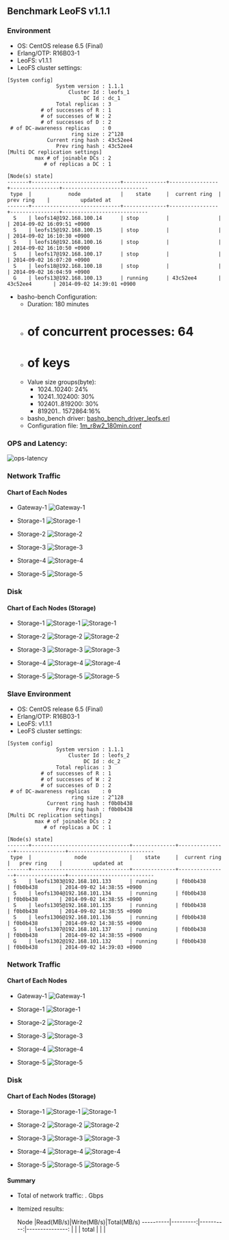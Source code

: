 ## Benchmark LeoFS v1.1.1

### Environment

* OS: CentOS release 6.5 (Final)
* Erlang/OTP: R16B03-1
* LeoFS: v1.1.1
* LeoFS cluster settings:

```
[System config]
                System version : 1.1.1
                    Cluster Id : leofs_1
                         DC Id : dc_1
                Total replicas : 3
           # of successes of R : 1
           # of successes of W : 2
           # of successes of D : 2
 # of DC-awareness replicas    : 0
                     ring size : 2^128
             Current ring hash : 43c52ee4
                Prev ring hash : 43c52ee4
[Multi DC replication settings]
         max # of joinable DCs : 2
            # of replicas a DC : 1

[Node(s) state]
-------+-----------------------------+--------------+----------------+----------------+----------------------------
 type  |            node             |    state     |  current ring  |   prev ring    |          updated at         
-------+-----------------------------+--------------+----------------+----------------+----------------------------
  S    | leofs14@192.168.100.14      | stop         |                |                | 2014-09-02 16:09:51 +0900
  S    | leofs15@192.168.100.15      | stop         |                |                | 2014-09-02 16:10:30 +0900
  S    | leofs16@192.168.100.16      | stop         |                |                | 2014-09-02 16:10:50 +0900
  S    | leofs17@192.168.100.17      | stop         |                |                | 2014-09-02 16:07:20 +0900
  S    | leofs18@192.168.100.18      | stop         |                |                | 2014-09-02 16:04:59 +0900
  G    | leofs13@192.168.100.13      | running      | 43c52ee4       | 43c52ee4       | 2014-09-02 14:39:01 +0900

```

* basho-bench Configuration:
    * Duration: 180 minutes
    * # of concurrent processes: 64
    * # of keys
    * Value size groups(byte):
        *   1024..10240:   24%
        *  10241..102400:  30%
        * 102401..819200:  30%
        * 819201.. 1572864:16%
    * basho_bench driver: [basho_bench_driver_leofs.erl](https://github.com/leo-project/leofs/blob/develop/test/src/basho_bench_driver_leofs.erl)
    * Configuration file: [1m_r8w2_180min.conf](20140902_144046/1m_r8w2_180min.conf)

### OPS and Latency:

![ops-latency](20140902_144046/summary.png)

### Network Traffic
#### Chart of Each Nodes

* Gateway-1
![Gateway-1](leofs13_20140902_144028/sar_1_20140902_144028_p1p1-if1.png)

* Storage-1
![Storage-1](leofs14_20140902_144028/sar_3_20140902_144028_p1p1-if1.png)

* Storage-2
![Storage-2](leofs15_20140902_144028/sar_3_20140902_144028_p1p1-if1.png)

* Storage-3
![Storage-3](leofs16_20140902_144028/sar_3_20140902_144028_p1p1-if1.png)

* Storage-4
![Storage-4](leofs17_20140902_144028/sar_3_20140902_144028_p1p1-if1.png)

* Storage-5
![Storage-5](leofs18_20140902_144028/sar_2_20140902_144028_p1p1-if1.png)


### Disk
#### Chart of Each Nodes (Storage)

* Storage-1
![Storage-1](leofs14_20140902_144028/sar_3_20140902_144028_dev8-16-t1.png)
![Storage-1](leofs14_20140902_144028/sar_3_20140902_144028_dev8-16-t2.png)

* Storage-2
![Storage-2](leofs15_20140902_144028/sar_3_20140902_144028_dev8-16-t1.png)
![Storage-2](leofs15_20140902_144028/sar_3_20140902_144028_dev8-16-t2.png)

* Storage-3
![Storage-3](leofs16_20140902_144028/sar_3_20140902_144028_dev8-16-t1.png)
![Storage-3](leofs16_20140902_144028/sar_3_20140902_144028_dev8-16-t2.png)

* Storage-4
![Storage-4](leofs17_20140902_144028/sar_3_20140902_144028_dev8-16-t1.png)
![Storage-4](leofs17_20140902_144028/sar_3_20140902_144028_dev8-16-t2.png)

* Storage-5
![Storage-5](leofs18_20140902_144028/sar_2_20140902_144028_dev8-16-t1.png)
![Storage-5](leofs18_20140902_144028/sar_2_20140902_144028_dev8-16-t2.png)


### Slave Environment

* OS: CentOS release 6.5 (Final)
* Erlang/OTP: R16B03-1
* LeoFS: v1.1.1
* LeoFS cluster settings:

```
[System config]
                System version : 1.1.1
                    Cluster Id : leofs_2
                         DC Id : dc_2
                Total replicas : 3
           # of successes of R : 1
           # of successes of W : 2
           # of successes of D : 2
 # of DC-awareness replicas    : 0
                     ring size : 2^128
             Current ring hash : f0b0b438
                Prev ring hash : f0b0b438
[Multi DC replication settings]
         max # of joinable DCs : 2
            # of replicas a DC : 1

[Node(s) state]
-------+--------------------------------+--------------+----------------+----------------+----------------------------
 type  |              node              |    state     |  current ring  |   prev ring    |          updated at         
-------+--------------------------------+--------------+----------------+----------------+----------------------------
  S    | leofs1303@192.168.101.133      | running      | f0b0b438       | f0b0b438       | 2014-09-02 14:38:55 +0900
  S    | leofs1304@192.168.101.134      | running      | f0b0b438       | f0b0b438       | 2014-09-02 14:38:55 +0900
  S    | leofs1305@192.168.101.135      | running      | f0b0b438       | f0b0b438       | 2014-09-02 14:38:55 +0900
  S    | leofs1306@192.168.101.136      | running      | f0b0b438       | f0b0b438       | 2014-09-02 14:38:55 +0900
  S    | leofs1307@192.168.101.137      | running      | f0b0b438       | f0b0b438       | 2014-09-02 14:38:55 +0900
  G    | leofs1302@192.168.101.132      | running      | f0b0b438       | f0b0b438       | 2014-09-02 14:39:03 +0900

```


### Network Traffic
#### Chart of Each Nodes

* Gateway-1
![Gateway-1](leofs1302_20140902_144037/sar_1_20140902_144037_eth0-if1.png)

* Storage-1
![Storage-1](leofs1303_20140902_144041/sar_1_20140902_144041_eth0-if1.png)

* Storage-2
![Storage-2](leofs1304_20140902_144041/sar_1_20140902_144041_eth0-if1.png)

* Storage-3
![Storage-3](leofs1305_20140902_144031/sar_1_20140902_144031_eth0-if1.png)

* Storage-4
![Storage-4](leofs1306_20140902_144037/sar_1_20140902_144037_eth0-if1.png)

* Storage-5
![Storage-5](leofs1307_20140902_144045/sar_1_20140902_144045_eth0-if1.png)


### Disk
#### Chart of Each Nodes (Storage)

* Storage-1
![Storage-1](leofs1303_20140902_144041/sar_1_20140902_144041_dev8-0-t1.png)
![Storage-1](leofs1303_20140902_144041/sar_1_20140902_144041_dev8-0-t2.png)

* Storage-2
![Storage-2](leofs1304_20140902_144041/sar_1_20140902_144041_dev8-0-t1.png)
![Storage-2](leofs1304_20140902_144041/sar_1_20140902_144041_dev8-0-t2.png)

* Storage-3
![Storage-3](leofs1305_20140902_144031/sar_1_20140902_144031_dev8-0-t1.png)
![Storage-3](leofs1305_20140902_144031/sar_1_20140902_144031_dev8-0-t2.png)

* Storage-4
![Storage-4](leofs1306_20140902_144037/sar_1_20140902_144037_dev8-0-t1.png)
![Storage-4](leofs1306_20140902_144037/sar_1_20140902_144037_dev8-0-t2.png)

* Storage-5
![Storage-5](leofs1307_20140902_144045/sar_1_20140902_144045_dev8-0-t1.png)
![Storage-5](leofs1307_20140902_144045/sar_1_20140902_144045_dev8-0-t2.png)


#### Summary

* Total of network traffic:  .  Gbps
* Itemized results:

   Node   |Read(MB/s)|Write(MB/s)|Total(MB/s)
----------|---------:|----------:|---------------:
          |          |           |
total     |          |           |

